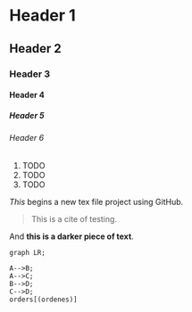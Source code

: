 # Header 1
## Header 2
### Header 3
#### Header 4
##### Header 5
###### Header 6

1. TODO
1. TODO
1. TODO

*This* begins a new tex file project using GitHub.

> This is a cite of testing.

And **this is a darker piece of text**.

~~~mermaid
graph LR;

A-->B;
A-->C;
B-->D;
C-->D;
orders[(ordenes)]
~~~
